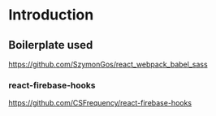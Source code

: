 # Introduction 

## Boilerplate used
https://github.com/SzymonGos/react_webpack_babel_sass


### react-firebase-hooks 
https://github.com/CSFrequency/react-firebase-hooks